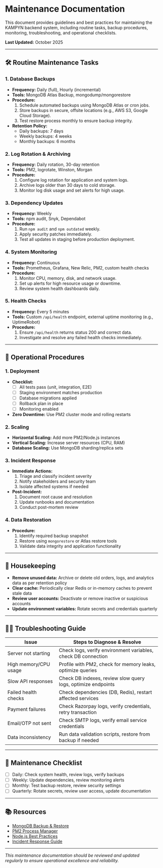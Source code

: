 # Maintenance Documentation

This document provides guidelines and best practices for maintaining the KAMPYN backend system, including routine tasks, backup procedures, monitoring, troubleshooting, and operational checklists.

**Last Updated:** October 2025

---

## 🛠️ Routine Maintenance Tasks

### 1. Database Backups
- **Frequency:** Daily (full), Hourly (incremental)
- **Tools:** MongoDB Atlas Backup, mongodump/mongorestore
- **Procedure:**
  1. Schedule automated backups using MongoDB Atlas or cron jobs.
  2. Store backups in secure, offsite locations (e.g., AWS S3, Google Cloud Storage).
  3. Test restore process monthly to ensure backup integrity.
- **Retention Policy:**
  - Daily backups: 7 days
  - Weekly backups: 4 weeks
  - Monthly backups: 6 months

### 2. Log Rotation & Archiving
- **Frequency:** Daily rotation, 30-day retention
- **Tools:** PM2, logrotate, Winston, Morgan
- **Procedure:**
  1. Configure log rotation for application and system logs.
  2. Archive logs older than 30 days to cold storage.
  3. Monitor log disk usage and set alerts for high usage.

### 3. Dependency Updates
- **Frequency:** Weekly
- **Tools:** npm audit, Snyk, Dependabot
- **Procedure:**
  1. Run `npm audit` and `npm outdated` weekly.
  2. Apply security patches immediately.
  3. Test all updates in staging before production deployment.

### 4. System Monitoring
- **Frequency:** Continuous
- **Tools:** Prometheus, Grafana, New Relic, PM2, custom health checks
- **Procedure:**
  1. Monitor CPU, memory, disk, and network usage.
  2. Set up alerts for high resource usage or downtime.
  3. Review system health dashboards daily.

### 5. Health Checks
- **Frequency:** Every 5 minutes
- **Tools:** Custom `/api/health` endpoint, external uptime monitoring (e.g., UptimeRobot)
- **Procedure:**
  1. Ensure `/api/health` returns status 200 and correct data.
  2. Investigate and resolve any failed health checks immediately.

---

## 🔄 Operational Procedures

### 1. Deployment
- **Checklist:**
  - [ ] All tests pass (unit, integration, E2E)
  - [ ] Staging environment matches production
  - [ ] Database migrations applied
  - [ ] Rollback plan in place
  - [ ] Monitoring enabled
- **Zero Downtime:** Use PM2 cluster mode and rolling restarts

### 2. Scaling
- **Horizontal Scaling:** Add more PM2/Node.js instances
- **Vertical Scaling:** Increase server resources (CPU, RAM)
- **Database Scaling:** Use MongoDB sharding/replica sets

### 3. Incident Response
- **Immediate Actions:**
  1. Triage and classify incident severity
  2. Notify stakeholders and security team
  3. Isolate affected systems if needed
- **Post-Incident:**
  1. Document root cause and resolution
  2. Update runbooks and documentation
  3. Conduct post-mortem review

### 4. Data Restoration
- **Procedure:**
  1. Identify required backup snapshot
  2. Restore using `mongorestore` or Atlas restore tools
  3. Validate data integrity and application functionality

---

## 🧹 Housekeeping

- **Remove unused data:** Archive or delete old orders, logs, and analytics data as per retention policy
- **Clear cache:** Periodically clear Redis or in-memory caches to prevent stale data
- **Review user accounts:** Deactivate or remove inactive or suspicious accounts
- **Update environment variables:** Rotate secrets and credentials quarterly

---

## 🧑‍💻 Troubleshooting Guide

| Issue                        | Steps to Diagnose & Resolve                                 |
|------------------------------|-------------------------------------------------------------|
| Server not starting          | Check logs, verify environment variables, check DB connection|
| High memory/CPU usage        | Profile with PM2, check for memory leaks, optimize queries   |
| Slow API responses           | Check DB indexes, review slow query logs, optimize endpoints |
| Failed health checks         | Check dependencies (DB, Redis), restart affected services    |
| Payment failures             | Check Razorpay logs, verify credentials, retry transaction   |
| Email/OTP not sent           | Check SMTP logs, verify email service credentials            |
| Data inconsistency           | Run data validation scripts, restore from backup if needed   |

---

## 📝 Maintenance Checklist

- [ ] Daily: Check system health, review logs, verify backups
- [ ] Weekly: Update dependencies, review monitoring alerts
- [ ] Monthly: Test backup restore, review security settings
- [ ] Quarterly: Rotate secrets, review user access, update documentation

---

## 📚 Resources

- [MongoDB Backup & Restore](https://docs.mongodb.com/manual/core/backups/)
- [PM2 Process Manager](https://pm2.keymetrics.io/)
- [Node.js Best Practices](https://github.com/goldbergyoni/nodebestpractices)
- [Incident Response Guide](https://www.cisa.gov/resources-tools/resources/incident-handling)

---

*This maintenance documentation should be reviewed and updated regularly to ensure operational excellence and reliability.* 